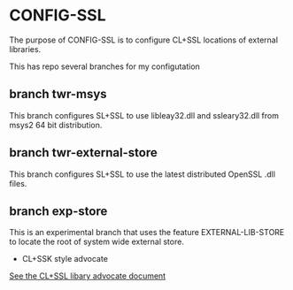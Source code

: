 # CONFIG-SSL

The  purpose of CONFIG-SSL is to configure CL+SSL locations of external libraries.

This has repo several branches for my configutation

## branch twr-msys

This branch configures SL+SSL to use libleay32.dll and ssleary32.dll from msys2 64 bit distribution.

## branch twr-external-store

This branch configures SL+SSL to use the latest distributed OpenSSL .dll files.

## branch exp-store

This is an experimental branch that uses the feature EXTERNAL-LIB-STORE to locate the root of system wide external store. 


* CL+SSK style advocate

[See the CL+SSL libary advocate document](advocate.html)